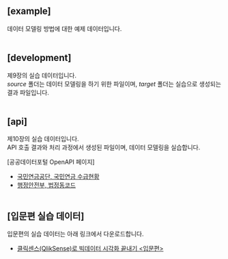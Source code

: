 ## [example]
데이터 모델링 방법에 대한 예제 데이터입니다.
<br><br>

## [development]
제9장의 실습 데이터입니다.<br>
*source* 폴더는 데이터 모델링을 하기 위한 파일이며, *target* 폴더는 실습으로 생성되는 결과 파일입니다.
<br><br>

## [api]
제10장의 실습 데이터입니다.<br>
API 호출 결과와 처리 과정에서 생성된 파일이며, 데이터 모델링을 실습합니다.

[공공데이터포털 OpenAPI 페이지]
* [국민연금공단, 국민연금 수급현황](https://www.data.go.kr/data/15010381/openapi.do)
* [행정안전부, 법정동코드](https://www.data.go.kr/data/15077871/openapi.do)
<br><br>

## [입문편 실습 데이터]
입문편의 실습 데이터는 아래 링크에서 다운로드합니다.
* [클릭센스(QlikSense)로 빅데이터 시각화 끝내기 <입문편>](https://github.com/hss2864/qliksense)
